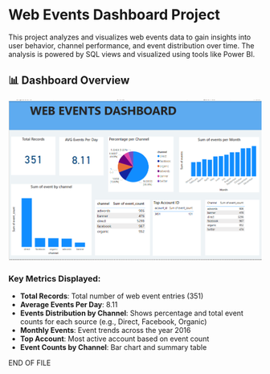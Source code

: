 # Web Events Dashboard Project

This project analyzes and visualizes web events data to gain insights into user behavior, channel performance, and event distribution over time. The analysis is powered by SQL views and visualized using tools like Power BI.

## 📊 Dashboard Overview

![Web_Events_Dashboard](Web_events%20dashboard.png)

### Key Metrics Displayed:
- **Total Records**: Total number of web event entries (351)
- **Average Events Per Day**: 8.11
- **Events Distribution by Channel**: Shows percentage and total event counts for each source (e.g., Direct, Facebook, Organic)
- **Monthly Events**: Event trends across the year 2016
- **Top Account**: Most active account based on event count
- **Event Counts by Channel**: Bar chart and summary table

 END OF FILE